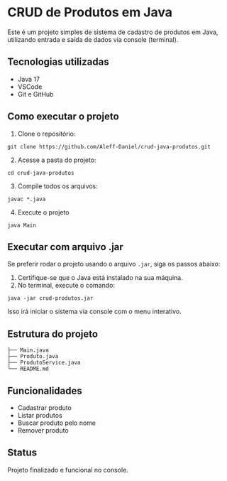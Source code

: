 # CRUD de Produtos em Java


Este é um projeto simples de sistema de cadastro de produtos em Java, utilizando entrada e saída de dados via console (terminal).


## Tecnologias utilizadas


- Java 17  
- VSCode  
- Git e GitHub


## Como executar o projeto


1. Clone o repositório:


```
git clone https://github.com/Aleff-Daniel/crud-java-produtos.git
```


2. Acesse a pasta do projeto:


```
cd crud-java-produtos
```


3. Compile todos os arquivos:


```
javac *.java
```


4. Execute o projeto


```
java Main
```


## Executar com arquivo .jar


Se preferir rodar o projeto usando o arquivo `.jar`, siga os passos abaixo:


1. Certifique-se que o Java está instalado na sua máquina.  
2. No terminal, execute o comando:


```
java -jar crud-produtos.jar
```


Isso irá iniciar o sistema via console com o menu interativo.


## Estrutura do projeto


```
├── Main.java  
├── Produto.java  
├── ProdutoService.java  
└── README.md
```


## Funcionalidades


- Cadastrar produto  
- Listar produtos  
- Buscar produto pelo nome  
- Remover produto


## Status


Projeto finalizado e funcional no console.